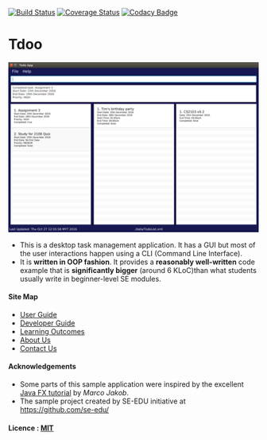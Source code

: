 <!-- @@author A0139920A -->
[![Build Status](https://travis-ci.org/CS2103AUG2016-T14-C1/main.svg?branch=master)](https://travis-ci.org/CS2103AUG2016-T14-C1/main)
[![Coverage Status](https://coveralls.io/repos/github/CS2103AUG2016-T14-C1/main/badge.svg?branch=master)](https://coveralls.io/github/CS2103AUG2016-T14-C1/main?branch=master)
[![Codacy Badge](https://api.codacy.com/project/badge/Grade/b11d80ca7ecb4b82862cb5924230322b)](https://www.codacy.com/app/hazzymeii/main?utm_source=github.com&amp;utm_medium=referral&amp;utm_content=CS2103AUG2016-T14-C1/main&amp;utm_campaign=Badge_Grade)

# Tdoo

<!-- @@author -->
<img src="docs/images/Ui.jpg" width="600"><br>

* This is a desktop task management application. It has a GUI but most of the user interactions happen using a CLI (Command Line Interface).
* It is **written in OOP fashion**. It provides a **reasonably well-written** code example that is
  **significantly bigger** (around 6 KLoC)than what students usually write in beginner-level SE modules.


#### Site Map
* [User Guide](docs/UserGuide.md)
* [Developer Guide](docs/DeveloperGuide.md)
* [Learning Outcomes](docs/LearningOutcomes.md)
* [About Us](docs/AboutUs.md)
* [Contact Us](docs/ContactUs.md)


#### Acknowledgements

* Some parts of this sample application were inspired by the excellent
  [Java FX tutorial](http://code.makery.ch/library/javafx-8-tutorial/) by *Marco Jakob*.
* The sample project created by SE-EDU initiative at https://github.com/se-edu/


#### Licence : [MIT](LICENSE)

